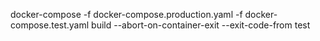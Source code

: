 docker-compose -f docker-compose.production.yaml -f docker-compose.test.yaml build --abort-on-container-exit --exit-code-from test